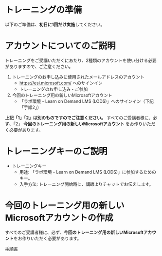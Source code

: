 # トレーニングの準備

以下のご準備は、**初日に1回だけ実施**してください。

# アカウントについてのご説明

トレーニングをご受講いただくにあたり、2種類のアカウントを使い分ける必要がありますので、ご注意ください。

1. トレーニングのお申し込みに使用されたメールアドレスのアカウント
   - https://esi.microsoft.com/ へのサインイン
   - トレーニングのお申し込み・ご参加
2. 今回のトレーニング用の新しいMicrosoftアカウント
   - 「ラボ環境 - Learn on Demand LMS (LODS)」へのサインイン（下記「手順2」）

**上記「1」「2」は別のものですのでご注意ください。**
すべてのご受講者様に、必ず、「2」 **今回のトレーニング用の新しいMicrosoftアカウント** をお作りいただく必要があります。

# トレーニングキーのご説明

- トレーニングキー
  - 用途: 「ラボ環境 - Learn on Demand LMS (LODS)」に参加するためのキー。
  - 入手方法: トレーニング開始時に、講師よりチャットでお伝えします。

# 今回のトレーニング用の新しいMicrosoftアカウントの作成

すべてのご受講者様に、必ず、**今回のトレーニング用の新しいMicrosoftアカウント**をお作りいただく必要があります。

[手順書](msa.md)
